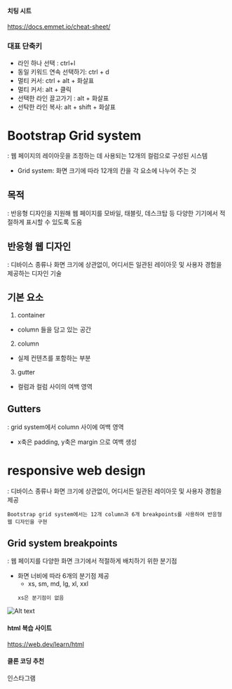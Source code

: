 #### 치팅 시트
https://docs.emmet.io/cheat-sheet/
### 대표 단축키
- 라인 하나 선택 : ctrl+l
- 동일 키워드 연속 선택하기: ctrl + d
- 멀티 커서: ctrl + alt + 화살표
- 멀티 커서: alt + 클릭
- 선택한 라인 끌고가기 : alt + 화살표 
- 선탁한 라인 복사: alt + shift + 화살표

# Bootstrap Grid system
: 웹 페이지의 레이아웃을 조정하는 데 사용되는 12개의 컬럼으로 구성된 시스템
- Grid system: 화면 크기에 따라 12개의 칸을 각 요소에 나누어 주는 것 

## 목적
: 반응형 디자인을 지원해 웹 페이지를 모바일, 태블릿, 데스크탑 등 다양한 기기에서 적절하게 표시할 수 있도록 도움 

## 반응형 웹 디자인
: 디바이스 종류나 화면 크기에 상관없이, 어디서든 일관된 레이아웃 및 사용자 경험을 제공하는 디자인 기술 

## 기본 요소
1. container
  - column 들을 담고 있는 공간
2. column
  - 실제 컨텐츠를 포함하는 부분
3. gutter
  - 컬럼과 컬럼 사이의 여백 영역


## Gutters
: grid system에서 column 사이에 여백 영역
- x축은 padding, y축은 margin 으로 여백 생성

# responsive web design
: 디바이스 종류나 화면 크기에 상관없이, 어디서든 일관된 레이아웃 및 사용자 경험을 제공
```
Bootstrap grid system에서는 12개 column과 6개 breakpoints를 사용하여 반응형 웹 디자인을 구현
```
## Grid system breakpoints
: 웹 페이지를 다양한 화면 크기에서 적절하게 배치하기 위한 분기점
- 화면 너비에 따라 6개의 분기점 제공
  - xs, sm, md, lg, xl, xxl
  ```
  xs은 분기점이 없음
  ```
![Alt text](breakpoints.png)

#### html 복습 사이트
https://web.dev/learn/html
#### 클론 코딩 추천
인스타그램